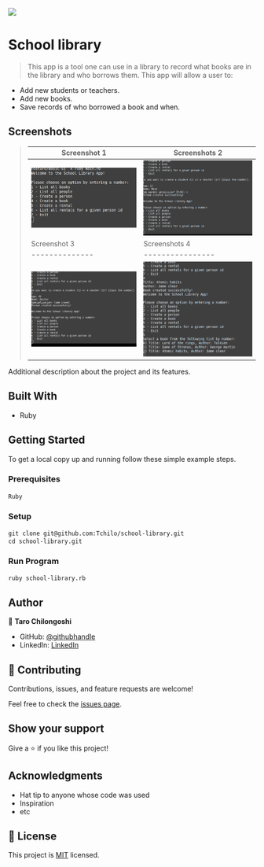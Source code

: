![](https://img.shields.io/badge/Microverse-blueviolet)

# School library

> This app is a tool one can use in a library to record what books are in the library and who borrows them. This app will allow a user to:

- Add new students or teachers.
- Add new books.
- Save records of who borrowed a book and when.

## Screenshots

> |Screenshot 1|Screenshots 2|
> |--------------|----------------|
> |![](app1.png)|![](app2.png)|!
> |Screenshot 3|Screenshots 4|
> |--------------|----------------|
> |![](app3.png)|![](app4.png)|!


Additional description about the project and its features.

## Built With

- Ruby




## Getting Started


To get a local copy up and running follow these simple example steps.

### Prerequisites
```
Ruby
```

### Setup
```
git clone git@github.com:Tchilo/school-library.git
cd school-library.git
```

### Run Program
```
ruby school-library.rb
```


## Author

👤 **Taro Chilongoshi**

- GitHub: [@githubhandle](https://github.com/Tchilo)
- LinkedIn: [LinkedIn](https://linkedin.com/in/TaroChilongoshi)



## 🤝 Contributing

Contributions, issues, and feature requests are welcome!

Feel free to check the [issues page](../../issues/).

## Show your support

Give a ⭐️ if you like this project!

## Acknowledgments

- Hat tip to anyone whose code was used
- Inspiration
- etc

## 📝 License

This project is [MIT](./MIT.md) licensed.

